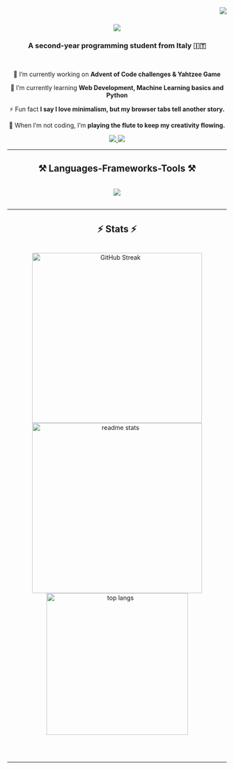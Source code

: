 <img align="right" src="https://visitor-badge.laobi.icu/badge?page_id=G4tten.G4tten&right_color=purple" />

<h1 align="center">
    <img src="https://readme-typing-svg.herokuapp.com/?font=Righteous&size=35&center=true&vCenter=true&width=500&height=70&duration=4000&lines=Hi+There!+👋;+I'm+Ludovica+Gatti!;" />
</h1>

<h3 align="center">A second-year programming student from Italy 🇮🇹</h3>

<br/>

<div align="center">
 
 🔭 I’m currently working on **Advent of Code challenges & Yahtzee Game**
 
 🌱 I’m currently learning **Web Development, Machine Learning basics and Python**

⚡ Fun fact **I say I love minimalism, but my browser tabs tell another story.**

📜 When I’m not coding, I’m **playing the flute to keep my creativity flowing.**

 </div>
 
<div align="center"> 
  <a href="mailto:ludovica.gatti04@gmail.com">
    <img src="https://img.shields.io/badge/Gmail-333333?style=for-the-badge&logo=gmail&logoColor=red" />
  </a>
  <a href="https://www.instagram.com/ludovica_gatti/" target="_blank">
    <img src="https://img.shields.io/badge/Instagram-E4405F?style=for-the-badge&logo=instagram&logoColor=white" target="_blank" />
  </a>
</div>

 <hr/>
 
<h2 align="center">⚒️ Languages-Frameworks-Tools ⚒️</h2>
<br/>
<div align="center">
    <img src="https://skillicons.dev/icons?i=vscode,visualstudio,unity,html,css,js,python,cpp,cs,blender,figma,git,mysql,php,debian,github,stackoverflow,discord&theme=dark&perline=3" />
</div>

<br/>
<hr/>

<h2 align="center">⚡ Stats ⚡</h2>
<br>
<div align=center>
  <img width=390 src="https://streak-stats.demolab.com?user=G4tten&theme=midnight-purple&border_radius=10&locale=it&date_format=j%20M%5B%20Y%5D" alt="GitHub Streak" />
  <img width=390 src="https://github-readme-stats.vercel.app/api?username=G4tten&show_icons=true&theme=midnight-purple" alt="readme stats" />
  <br/>
  <img width=325 align="center" src="https://github-readme-stats.vercel.app/api/top-langs/?username=G4tten&layout=compact&theme=midnight-purple" alt="top langs" />
</div>

<br/><br/>

<hr/>

<br/>

<!--
**G4tten/G4tten** is a ✨ _special_ ✨ repository because its `README.md` (this file) appears on your GitHub profile.

Here are some ideas to get you started:

- 🔭 I’m currently working on ...
- 🌱 I’m currently learning ...
- 👯 I’m looking to collaborate on ...
- 🤔 I’m looking for help with ...
- 💬 Ask me about ...
- 📫 How to reach me: ...
- 😄 Pronouns: ...
- ⚡ Fun fact: ...
-->
